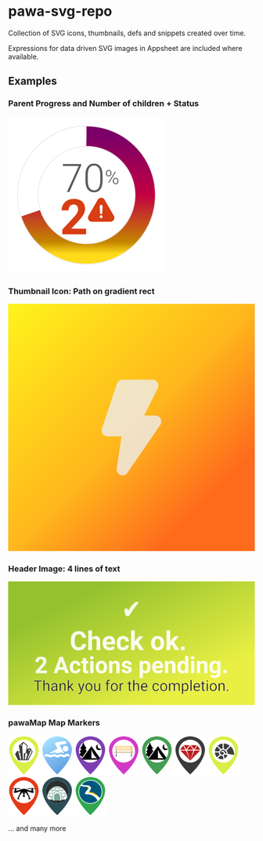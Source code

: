 # pawa-svg-repo
Collection of SVG icons, thumbnails, defs and snippets created over time.

Expressions for data driven SVG images in Appsheet are included where available.

## Examples

### Parent Progress and Number of children + Status
<img src="./01_examples/icon_progress_status_overdue.svg">

### Thumbnail Icon: Path on gradient rect
<img src="./01_examples/thumb_soon.svg">

### Header Image: <tspan> 4 lines of text
<img src="./01_examples/image_txt_4rows_on_grad.svg">


### pawaMap Map Markers

<img src="./02_map_markers/pawamap/map_marker_icon_crystal.svg" height="80px" width="64px">
<img src="./02_map_markers/pawamap/map_marker_icon_bathing.svg" height="80px" width="64px">
<img src="./02_map_markers/pawamap/map_marker_icon_biwak.svg" height="80px" width="64px">
<img src="./02_map_markers/pawamap/map_marker_icon_bench.svg" height="80px" width="64px">
<img src="./02_map_markers/pawamap/map_marker_icon_camping.svg" height="80px" width="64px">
<img src="./02_map_markers/pawamap/map_marker_icon_garnet.svg" height="80px" width="64px">
<img src="./02_map_markers/pawamap/map_marker_icon_fossil.svg" height="80px" width="64px">
<img src="./02_map_markers/pawamap/map_marker_icon_drone.svg" height="80px" width="64px">
<img src="./02_map_markers/pawamap/map_marker_icon_igloo.svg" height="80px" width="64px">
<img src="./02_map_markers/pawamap/map_marker_icon_meander.svg" height="80px" width="64px">

... and many more